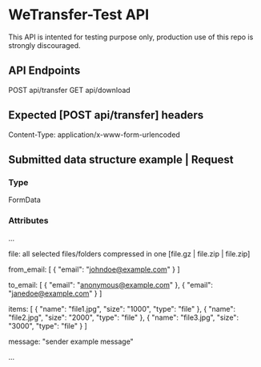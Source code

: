 # WeTransfer-Test API

This API is intented for testing purpose only, production use of this repo is strongly discouraged.

## API Endpoints

POST api/transfer
GET api/download

## Expected [POST api/transfer] headers

Content-Type: application/x-www-form-urlencoded

## Submitted data structure example | Request

### Type

FormData

### Attributes

...

file: all selected files/folders compressed in one [file.gz | file.zip | file.zip]

from_email: [
{
"email": "johndoe@example.com"
}
]

to_email: [
{
"email": "anonymous@example.com"
},
{
"email": "janedoe@example.com"
}
]

items: [
{
"name": "file1.jpg",
"size": "1000",
"type": "file"
},
{
"name": "file2.jpg",
"size": "2000",
"type": "file"
},
{
"name": "file3.jpg",
"size": "3000",
"type": "file"
}
]

message: "sender example message"

...
